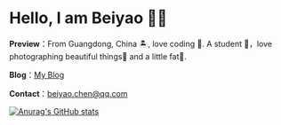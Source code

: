 # Hello, I am Beiyao 👏🏻

**Preview**：From Guangdong, China 🏝, love coding 🐍. A student 🏫，love photographing beautiful things🌿 and a little fat🍔.

**Blog**：[My Blog](http://beiyao.icu)

**Contact**：beiyao.chen@qq.com

[![Anurag's GitHub stats](https://github-readme-stats.vercel.app/api?username=beiyaohhhc)](https://github.com/anuraghazra/github-readme-stats)
